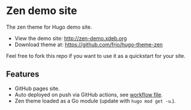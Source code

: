 # Zen demo site

The zen theme for Hugo demo site.

* View the demo site: <http://zen-demo.xdeb.org>
* Download theme at: <https://github.com/frjo/hugo-theme-zen>

Feel free to fork this repo if you want to use it as a quickstart for your site.

## Features

* GitHub pages site.
* Auto deployed on push via GitHub actions, see [workflow file](https://github.com/frjo/zen-demo/blob/main/.github/workflows/deploy.yaml).
* Zen theme loaded as a Go module (update with `hugo mod get -u`.).